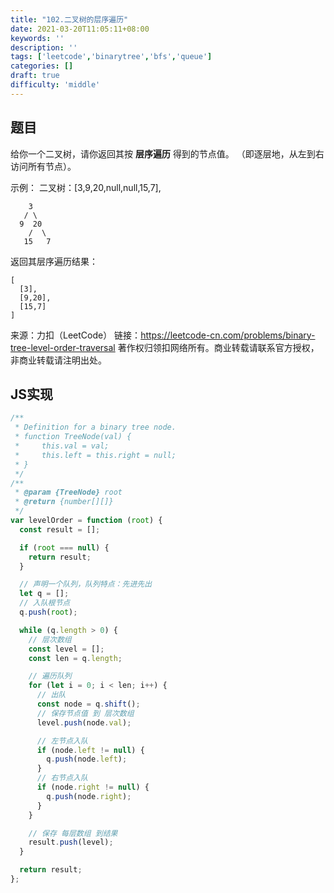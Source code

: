 ```yaml
---
title: "102.二叉树的层序遍历"
date: 2021-03-20T11:05:11+08:00
keywords: ''
description: ''
tags: ['leetcode','binarytree','bfs','queue']
categories: []
draft: true
difficulty: 'middle'
---
```


## 题目

给你一个二叉树，请你返回其按 **层序遍历** 得到的节点值。 （即逐层地，从左到右访问所有节点）。

示例：
二叉树：[3,9,20,null,null,15,7],
```
    3
   / \
  9  20
    /  \
   15   7
```
返回其层序遍历结果：
```
[
  [3],
  [9,20],
  [15,7]
]
```

来源：力扣（LeetCode）
链接：https://leetcode-cn.com/problems/binary-tree-level-order-traversal
著作权归领扣网络所有。商业转载请联系官方授权，非商业转载请注明出处。

## JS实现

```javascript
/**
 * Definition for a binary tree node.
 * function TreeNode(val) {
 *     this.val = val;
 *     this.left = this.right = null;
 * }
 */
/**
 * @param {TreeNode} root
 * @return {number[][]}
 */
var levelOrder = function (root) {
  const result = [];

  if (root === null) {
    return result;
  }

  // 声明一个队列，队列特点：先进先出
  let q = [];
  // 入队根节点
  q.push(root);

  while (q.length > 0) {
    // 层次数组
    const level = [];
    const len = q.length;

    // 遍历队列
    for (let i = 0; i < len; i++) {
      // 出队
      const node = q.shift();
      // 保存节点值 到 层次数组
      level.push(node.val);

      // 左节点入队
      if (node.left != null) {
        q.push(node.left);
      }
      // 右节点入队
      if (node.right != null) {
        q.push(node.right);
      }
    }

    // 保存 每层数组 到结果
    result.push(level);
  }

  return result;
};
```
